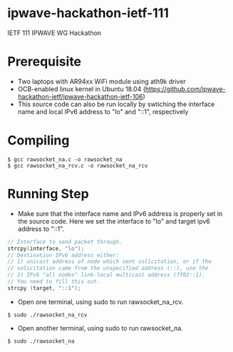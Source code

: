 # ipwave-hackathon-ietf-111
IETF 111 IPWAVE WG Hackathon

# Prerequisite
* Two laptops with AR94xx WiFi module using ath9k driver
* OCB-enabled linux kernel in Ubuntu 18.04 (https://github.com/ipwave-hackathon-ietf/ipwave-hackathon-ietf-106)
* This source code can also be run locally by swtiching the interface name and local IPv6 address to "lo" and "::1", respectively 

# Compiling
```shell
$ gcc rawsocket_na.c -o rawsocket_na
$ gcc rawsocket_na_rcv.c -o rawsocket_na_rcv
```

# Running Step
* Make sure that the interface name and IPv6 address is properly set in the source code. Here we set the interface to "lo" and target ipv6 address to "::1".
```c
// Interface to send packet through.
strcpy(interface, "lo");
// Destination IPv6 address either:
// 1) unicast address of node which sent solicitation, or if the
// solicitation came from the unspecified address (::), use the
// 2) IPv6 "all nodes" link-local multicast address (ff02::1).
// You need to fill this out.
strcpy (target, "::1");
```
* Open one terminal, using sudo to run rawsocket_na_rcv.
```shell
$ sudo ./rawsocket_na_rcv
```
* Open another terminal, using sudo to run rawsocket_na.
```shell
$ sudo ./rawsocket_na
```
